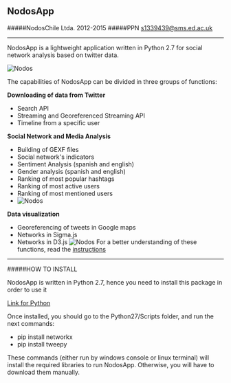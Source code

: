 ## NodosApp
#####NodosChile Ltda. 2012-2015
#####PPN <s1339439@sms.ed.ac.uk>
*********************************************

NodosApp is a lightweight application written in Python 2.7 for social network analysis based on twitter data.

![Nodos](http://elalmud.cl/nodos/nodos1.png)

The capabilities of NodosApp can be divided in three groups of functions:

**Downloading of data from Twitter**
- Search API
- Streaming and Georeferenced Streaming API
- Timeline from a specific user

**Social Network and Media Analysis**
- Building of GEXF files
- Social network's indicators
- Sentiment Analysis (spanish and english)
- Gender analysis (spanish and english)
- Ranking of most popular hashtags
- Ranking of most active users
- Ranking of most mentioned users
- ![Nodos](http://elalmud.cl/nodos/nodos2.png)

**Data visualization**
- Georeferencing of tweets in Google maps
- Networks in Sigma.js
- Networks in D3.js
![Nodos](http://elalmud.cl/nodos/nodos4.png)
For a better understanding of these functions, read the [instructions](https://github.com/paredespablo/NodosApp/blob/master/INSTRUCTIONS.txt)

****************************************************

#####HOW TO INSTALL

NodosApp is written in Python 2.7, hence you need to install this package in order to use it

[Link for Python](https://www.python.org/download/releases/2.7)

Once installed, you should go to the Python27/Scripts folder, and run the next commands:

* pip install networkx
* pip install tweepy

These commands (either run by windows console or linux terminal) will install the required libraries to run NodosApp. Otherwise, you will have to download them manually.

